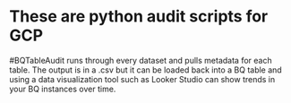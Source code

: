 # These are python audit scripts for GCP


#BQTableAudit runs through every dataset and pulls metadata for each table.  The output is in a .csv but it can be loaded back into a BQ table and using a data visualization tool such as Looker Studio can show trends in your BQ instances over time.
